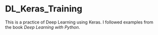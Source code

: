# DL_Keras_Training

This is a practice of Deep Learning using Keras. I followed examples from the book *Deep Learning with Python*.
